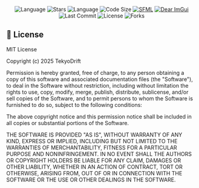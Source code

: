 <center>

![Language](https://img.shields.io/badge/Language-C++-purple?style=for-the-badge)
![Stars](https://img.shields.io/github/stars/mallory-scotton/tkd?style=for-the-badge&color=orange)
![Language](https://img.shields.io/github/contributors/mallory-scotton/tkd?style=for-the-badge)
![Code Size](https://img.shields.io/github/languages/code-size/mallory-scotton/tkd?style=for-the-badge)
[![SFML](https://img.shields.io/badge/SFML-3.0.0-8AC83A?style=for-the-badge)](https://github.com/SFML/SFML)
[![Dear ImGui](https://img.shields.io/badge/Dear%20ImGui->=1.91.1-blue?style=for-the-badge)](https://github.com/ocornut/imgui)
![Last Commit](https://img.shields.io/github/last-commit/mallory-scotton/tkd?style=for-the-badge)
![License](https://img.shields.io/github/license/mallory-scotton/tkd?style=for-the-badge)
![Forks](https://img.shields.io/github/forks/mallory-scotton/tkd?style=for-the-badge)

</center>

## 📜 License

MIT License

Copyright (c) 2025 TekyoDrift

Permission is hereby granted, free of charge, to any person obtaining a copy of this software and associated documentation files (the "Software"), to deal in the Software without restriction, including without limitation the rights to use, copy, modify, merge, publish, distribute, sublicense, and/or sell copies of the Software, and to permit persons to whom the Software is furnished to do so, subject to the following conditions:

The above copyright notice and this permission notice shall be included in all copies or substantial portions of the Software.

THE SOFTWARE IS PROVIDED "AS IS", WITHOUT WARRANTY OF ANY KIND, EXPRESS OR IMPLIED, INCLUDING BUT NOT LIMITED TO THE WARRANTIES OF MERCHANTABILITY, FITNESS FOR A PARTICULAR PURPOSE AND NONINFRINGEMENT. IN NO EVENT SHALL THE AUTHORS OR COPYRIGHT HOLDERS BE LIABLE FOR ANY CLAIM, DAMAGES OR OTHER LIABILITY, WHETHER IN AN ACTION OF CONTRACT, TORT OR OTHERWISE, ARISING FROM, OUT OF OR IN CONNECTION WITH THE SOFTWARE OR THE USE OR OTHER DEALINGS IN THE SOFTWARE.
